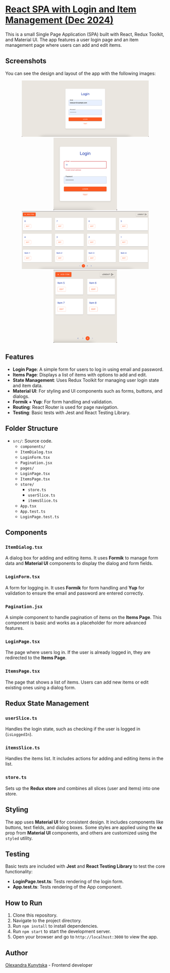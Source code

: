 # <a href="https://react-login-items-app.vercel.app/login" target="_blank">React SPA with Login and Item Management (Dec 2024)</a>

This is a small Single Page Application (SPA) built with React, Redux Toolkit, and Material UI. The app features a user login page and an item management page where users can add and edit items.

## Screenshots
You can see the design and layout of the app with the following images:

<div align="center">
  <img src="./src/screenshots/login_page.png" alt="Login page" width="400"/>
  <img src="./src/screenshots/mobile_login_page.png" alt="Mobile login page" width="200"/>
</div>

<div align="center">
  <img src="./src/screenshots/items_page.png" alt="Items page" width="400"/>
  <img src="./src/screenshots/mobile_items_page.png" alt="Mobile items page" width="200"/>
</div>

## Features
- **Login Page**: A simple form for users to log in using email and password.
- **Items Page**: Displays a list of items with options to add and edit.
- **State Management**: Uses Redux Toolkit for managing user login state and item data.
- **Material UI**: For styling and UI components such as forms, buttons, and dialogs.
- **Formik + Yup**: For form handling and validation.
- **Routing**: React Router is used for page navigation.
- **Testing**: Basic tests with Jest and React Testing Library.

## Folder Structure

- `src/`: Source code.
  - `components/`
   - `ItemDialog.tsx`
   - `LoginForm.tsx`
   - `Pagination.jsx`
  - `pages/`
   - `LoginPage.tsx`
   - `ItemsPage.tsx`
  - `store/`
    - `store.ts`
    - `userSlice.ts`
    - `itemsSlice.ts`
  - `App.tsx`
  - `App.test.ts`
  - `LoginPage.test.ts`


## Components
### `ItemDialog.tsx`
A dialog box for adding and editing items. It uses **Formik** to manage form data and **Material UI** components to display the dialog and form fields. 

### `LoginForm.tsx`
A form for logging in. It uses **Formik** for form handling and **Yup** for validation to ensure the email and password are entered correctly.

### `Pagination.jsx`
A simple component to handle pagination of items on the **Items Page**. This component is basic and works as a placeholder for more advanced features.

### `LoginPage.tsx`
The page where users log in. If the user is already logged in, they are redirected to the **Items Page**.

### `ItemsPage.tsx`
The page that shows a list of items. Users can add new items or edit existing ones using a dialog form.

## Redux State Management
### `userSlice.ts`
Handles the login state, such as checking if the user is logged in (`isLoggedIn`).

### `itemsSlice.ts`
Handles the items list. It includes actions for adding and editing items in the list.

### `store.ts`
Sets up the **Redux store** and combines all slices (user and items) into one store.

## Styling
The app uses **Material UI** for consistent design. It includes components like buttons, text fields, and dialog boxes. Some styles are applied using the **sx** prop from **Material UI** components, and others are customized using the `styled` utility.

## Testing
Basic tests are included with **Jest** and **React Testing Library** to test the core functionality:

- **LoginPage.test.ts**: Tests rendering of the login form.
- **App.test.ts**: Tests rendering of the App component.


## How to Run

1. Clone this repository.
2. Navigate to the project directory.
3. Run `npm install` to install dependencies.
4. Run `npm start` to start the development server.
5. Open your browser and go to `http://localhost:3000` to view the app.

## Author
 
[Olexandra Kunytska](https://github.com/olexandracodes) - Frontend developer